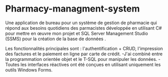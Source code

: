 # Pharmacy-managment-system
Une application de bureau pour un système de gestion de pharmacie qui répond aux besoins quotidiens des parmacistes
développée en utilisant C# pour mettre en œuvre mon projet et SQL Server Management Studio (SSMS) pour la création de la base de données .

Les fonctionnalités principales sont : l'authentification + CRUD, l'impression des factures et le paiement en ligne par carte de crédit.
-J'ai combiné entre la programmation orientée objet et le T-SQL pour manipuler les données.
-Toutes les interfaces réactives ont été conçues en utilisant uniquement les outils Windows Forms.

 
